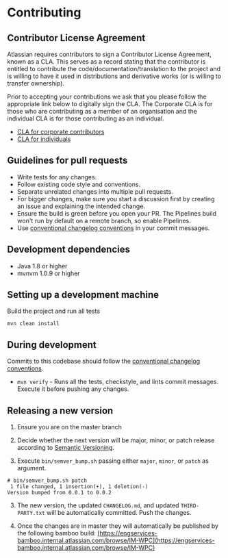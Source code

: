 # Contributing

## Contributor License Agreement

Atlassian requires contributors to sign a Contributor License Agreement, known as a CLA. This serves as a record stating that the contributor is entitled to contribute the code/documentation/translation to the project and is willing to have it used in distributions and derivative works (or is willing to transfer ownership).

Prior to accepting your contributions we ask that you please follow the appropriate link below to digitally sign the CLA. The Corporate CLA is for those who are contributing as a member of an organisation and the individual CLA is for those contributing as an individual.

* [CLA for corporate contributors](https://na2.docusign.net/Member/PowerFormSigning.aspx?PowerFormId=e1c17c66-ca4d-4aab-a953-2c231af4a20b)
* [CLA for individuals](https://na2.docusign.net/Member/PowerFormSigning.aspx?PowerFormId=3f94fbdc-2fbe-46ac-b14c-5d152700ae5d)

## Guidelines for pull requests

- Write tests for any changes.
- Follow existing code style and conventions.
- Separate unrelated changes into multiple pull requests.
- For bigger changes, make sure you start a discussion first by creating an issue and explaining the intended change.
- Ensure the build is green before you open your PR. The Pipelines build won't run by default on a remote branch, so enable Pipelines.
- Use [conventional changelog conventions](https://github.com/bcoe/conventional-changelog-standard/blob/master/convention.md) in your commit messages.

## Development dependencies

- Java 1.8 or higher
- mvnvm 1.0.9 or higher

## Setting up a development machine

Build the project and run all tests
```
mvn clean install
```

## During development

Commits to this codebase should follow the [conventional changelog conventions](https://github.com/bcoe/conventional-changelog-standard/blob/master/convention.md).

- `mvn verify` - Runs all the tests, checkstyle, and lints commit messages. Execute it before pushing any changes.

## Releasing a new version

1. Ensure you are on the master branch

2. Decide whether the next version will be major, minor, or patch release according to
[Semantic Versioning](http://semver.org/).

3. Execute `bin/semver_bump.sh` passing either `major`, `minor`, or `patch` as argument.

```
# bin/semver_bump.sh patch
 1 file changed, 1 insertion(+), 1 deletion(-)
Version bumped from 0.0.1 to 0.0.2
```

3. The new version, the updated `CHANGELOG.md`, and updated `THIRD-PARTY.txt` will be automatically committed.
Push the changes.

4. Once the changes are in master they will automatically be published by the following bamboo build:
[https://engservices-bamboo.internal.atlassian.com/browse/IM-WPC](https://engservices-bamboo.internal.atlassian.com/browse/IM-WPC)
